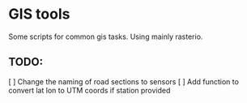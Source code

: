 # GIS tools
Some scripts for common gis tasks.
Using mainly rasterio.


## TODO:

[ ]  Change the naming of road sections to sensors
[ ] Add function to convert lat lon to UTM coords if station provided
